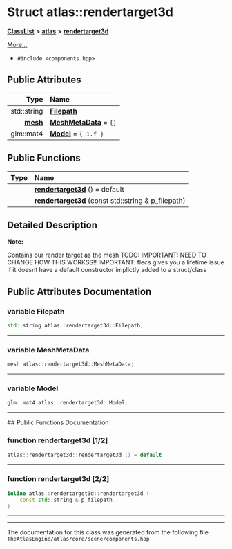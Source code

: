 

# Struct atlas::rendertarget3d



[**ClassList**](annotated.md) **>** [**atlas**](namespaceatlas.md) **>** [**rendertarget3d**](structatlas_1_1rendertarget3d.md)



[More...](#detailed-description)

* `#include <components.hpp>`





















## Public Attributes

| Type | Name |
| ---: | :--- |
|  std::string | [**Filepath**](#variable-filepath)  <br> |
|  [**mesh**](classatlas_1_1mesh.md) | [**MeshMetaData**](#variable-meshmetadata)   = `{}`<br> |
|  glm::mat4 | [**Model**](#variable-model)   = `{ 1.f }`<br> |
















## Public Functions

| Type | Name |
| ---: | :--- |
|   | [**rendertarget3d**](#function-rendertarget3d-12) () = default<br> |
|   | [**rendertarget3d**](#function-rendertarget3d-22) (const std::string & p\_filepath) <br> |




























## Detailed Description




**Note:**

Contains our render target as the mesh TODO: IMPORTANT: NEED TO CHANGE HOW THIS WORKSS!! IMPORTANT: flecs gives you a lifetime issue if it doesnt have a default constructor implictly added to a struct/class 





    
## Public Attributes Documentation




### variable Filepath 

```C++
std::string atlas::rendertarget3d::Filepath;
```




<hr>



### variable MeshMetaData 

```C++
mesh atlas::rendertarget3d::MeshMetaData;
```




<hr>



### variable Model 

```C++
glm::mat4 atlas::rendertarget3d::Model;
```




<hr>
## Public Functions Documentation




### function rendertarget3d [1/2]

```C++
atlas::rendertarget3d::rendertarget3d () = default
```




<hr>



### function rendertarget3d [2/2]

```C++
inline atlas::rendertarget3d::rendertarget3d (
    const std::string & p_filepath
) 
```




<hr>

------------------------------
The documentation for this class was generated from the following file `TheAtlasEngine/atlas/core/scene/components.hpp`

